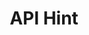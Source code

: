 ---
content-type: "embed-sub-structure"
key: "current-step-api-hint-object"

title: "API Hint"

object-attributes:
  - name: "method"
    type: "string"
    description: "The API method required to complete the current step."

  - name: "url"
    type: "string"
    description: "The API endpoint path associated with  `method`."
---
